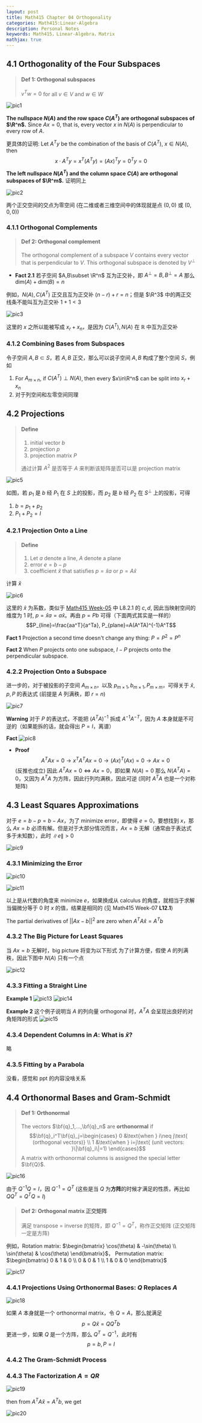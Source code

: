 ```yaml
---
layout: post
title: Math415 Chapter 04 Orthogonality
categories: Math415:Linear-Algebra
description: Personal Notes
keywords: Math415，Linear-Algebra，Matrix
mathjax: true
---
```


## 4.1 Orthogonality of the Four Subspaces

> #### Def 1: Orthogonal subspaces
> $v^T w=0$ for all $v\in V$ and $w\in W$

![pic1](/images/Snipaste_2020-10-29_10-16-01.png)

**The nullspace $N(A)$ and the row space $C(A^T)$ are orthogonal subspaces of $\R^n$.** Since $Ax = 0$, that is, every vector $x$ in $N(A)$ is perpendicular to every row of $A$. 

更具体的证明: Let $A^Ty$ be the combination of the basis of $C(A^T)$, $x\in N(A)$, then
$$x\cdot A^Ty=x^T(A^Ty)=(Ax)^Ty=0^Ty=0$$

**The left nullspace $N(A^T)$ and the column space $C(A)$ are orthogonal subspaces of $\R^m$.** 证明同上

![pic2](/images/Snipaste_2020-10-29_10-27-54.png)

两个正交空间的交点为零空间 (在二维或者三维空间中的体现就是点 $(0,0)$ 或 $(0,0,0)$)

### 4.1.1 Orthogonal Complements
> #### Def 2: Orthogonal complement
> The orthogonal complement of a subspace $V$ contains every vector that is perpendicular to $V$. This orthogonal subspace is denoted by $V^\perp$

- **Fact 2.1**
若子空间 $A,B\subset \R^n$ 互为正交补，即 $A^\perp=B,B^\perp=A$ 那么 $\text{dim}(A)+\text{dim}(B)=n$

例如，$N(A),C(A^T)$ 正交且互为正交补 $(n-r)+r=n$；但是 $\R^3$ 中的两正交线条不能叫互为正交补 $1+1<3$

![pic3](/images/Snipaste_2020-10-29_11-07-20.png)

这里的 $x$ 之所以能被写成 $x_r+x_n$，是因为 $C(A^T),N(A)$ 在 $\mathbb{R}$ 中互为正交补

### 4.1.2 Combining Bases from Subspaces

令子空间 $A,B\subset S$，若 $A,B$ 正交，那么可以说子空间 $A, B$ 构成了整个空间 $S$，例如

1. For $A_{m\times n}$, if $C(A^T)\perp N(A)$, then every $x\in\R^n$ can be split into $x_r+x_n$
2. 对于列空间和左零空间同理

## 4.2 Projections

> #### Define
>1. initial vector $b$
>2. projection $p$
>3. projection matrix $P$
>
> 通过计算 $A^2$ 是否等于 $A$ 来判断该矩阵是否可以是 projection matrix 

![pic5](/images/Snipaste_2020-11-01_14-21-17.jpg)

如图，若 $p_1$ 是 $b$ 经 $P_1$ 在 $S$ 上的投影，而 $p_2$ 是 $b$ 经 $P_2$ 在 $S^\perp$ 上的投影，可得
1. $b=p_1+p_2$
2. $P_1+P_2=I$
### 4.2.1 Projection Onto a Line

>#### Define
>1. Let $a$ denote a line, $A$ denote a plane
>2. error $e=b-p$
>3. coefficient $\hat{x}$ that satisfies $p=\hat{x}a$ or $p=A\hat{x}$

计算 $\hat{x}$

![pic6](/images/Snipaste_2020-11-01_14-34-12.jpg)

这里的 $\hat{x}$ 为系数，类似于 [Math415 Week-05](https://zhekaili.github.io/2020/11/22/Math415-slides-week-05/) 中 L8.2.1 的 $c,d$, 因此当映射空间的维度为 $1$ 时, $p=\hat{x}a=a\hat{x}$。再由 $p=Pb$ 可得（下面两式其实是一样的）
$$P_{line}=\frac{aa^T}{a^Ta}, P_{plane}=A(A^TA)^{-1}A^T$$

**Fact 1**
Projection a second time doesn't change any thing: $P=P^2=P^n$

**Fact 2**
When $P$ projects onto one subspace, $I - P$ projects onto the perpendicular subspace.

### 4.2.2 Projection Onto a Subspace

进一步的，对于被投影的子空间 $A_{m\times n}$，以及 $p_{m\times 1},b_{m\times 1},P_{m\times m}$，可得关于 $\hat{x},p,P$ 的表达式 (前提是 $A$ 列满秩，即 $r=n$)

![pic7](/images/Snipaste_2020-11-01_14-55-01.jpg)

**Warning** 
对于 $P$ 的表达式，不能把 $(A^TA)^{-1}$ 拆成 $A^{-1}A^{-T}$，因为 $A$ 本身就是不可逆的（如果能拆的话，就会得出 $P=I$，离谱）


**Fact**
![pic8](/images/Snipaste_2020-11-01_15-16-56.jpg)

- **Proof** 
$$A^TAx=0\to x^TA^TAx=0\to(Ax)^T(Ax)=0\to Ax=0$$ 
(反推也成立) 因此 $A^TAx=0\iff Ax=0$，即如果 $N(A)=0$ 那么 $N(A^TA)=0$，又因为 $A^TA$ 为方阵，因此行列均满秩，因此可逆 (同时 $A^TA$ 也是一个对称矩阵)

## 4.3 Least Squares Approximations

对于 $e=b-p=b-Ax$，为了 minimize error，即使得 $e=0$，要想找到 $x$，那么 $Ax=b$ 必须有解。但是对于大部分情况而言，$Ax=b$ 无解（通常由于表达式多于未知数），此时 $\|e\|>0$

![pic9](/images/Snipaste_2020-11-01_16-53-10.jpg)

### 4.3.1 Minimizing the Error

![pic10](/images/Snipaste_2020-11-01_19-57-04.jpg)

![pic11](/images/Snipaste_2020-11-01_19-58-29.jpg)

以上是从代数的角度来 minimize $e$，如果换成从 calculus 的角度，就相当于求解当偏微分等于 $0$ 时 $x$ 的值，结果是相同的 (见 Math415 Week-07 **L12.1**)

The partial derivatives of $\vert\vert Ax-b\vert\vert^2$ are zero when $A^TA\hat{x}=A^Tb$

### 4.3.2 The Big Picture for Least Squares

当 $Ax=b$ 无解时，big picture 将变为以下形式
为了计算方便，假使 $A$ 的列满秩，因此下图中 $N(A)$ 只有一个点

![pic12](/images/Snipaste_2020-11-02_10-08-10.jpg)

### 4.3.3 Fitting a Straight Line

**Example 1**
![pic13](/images/Snipaste_2020-11-02_10-16-30.jpg)
![pic14](/images/Snipaste_2020-11-02_10-16-40.jpg)

**Example 2**
这个例子说明当 $A$ 的列向量 orthogonal 时，$A^TA$ 会呈现出良好的对角矩阵的形式
![pic15](/images/Snipaste_2020-11-02_10-29-50.jpg)


### 4.3.4 Dependent Columns in $A$: What is $\hat{x}$?
略

### 4.3.5 Fitting by a Parabola
没看，感觉和 ppt 的内容没啥关系

## 4.4 Orthonormal Bases and Gram-Schmidt

> #### Def 1: Orthonormal
> The vectors $\bf{q}_1,...,\bf{q}_n$ are **orthonormal** if
$$\bf{q}_i^T\bf{q}_j=\begin{cases}
   0 &\text{when } i\neq j\text{ (orthogonal vectors)} \\
   1 &\text{when } i=j\text{ (unit vectors: }\|\bf{q}_i\|=1)
\end{cases}$$
A matrix with orthonormal columns is assigned the special letter $\bf{Q}$.

![pic16](/images/Snipaste_2020-11-02_10-48-39.jpg)

由于 $Q^{-1}Q=I$，因 $Q^{-1}=Q^T$ (这些是当 $Q$ 为**方阵**的时候才满足的性质，再比如 $QQ^T=Q^TQ=I$)

> #### Def 2: Orthogonal matrix 正交矩阵
> 满足 transpose = inverse 的矩阵，即 $Q^{-1}=Q^T$，称作正交矩阵 (正交矩阵一定是方阵)

例如，Rotation matrix: $\begin{bmatrix}
   \cos(\theta) & -\sin(\theta) \\
   \sin(\theta) & \cos(\theta)
\end{bmatrix}$， Permutation matrix: $\begin{bmatrix}
   0 & 1 & 0 \\
   0 & 0 & 1 \\
   1 & 0 & 0
\end{bmatrix}$

![pic17](/images/Snipaste_2020-11-02_11-07-56.jpg)

### 4.4.1 Projections Using Orthonormal Bases: $Q$ Replaces $A$
![pic18](/images/Snipaste_2020-11-02_11-11-08.jpg)

如果 $A$ 本身就是一个 orthonormal matrix，令 $Q=A$，那么就满足
$$p=Q\hat{x}=QQ^Tb$$
更进一步，如果 $Q$ 是一个方阵，那么 $Q^T=Q^{-1}$，此时有
$$p=b,P=I$$

### 4.4.2 The Gram-Schmidt Process

### 4.4.3 The Factorization $A=QR$
![pic19](/images/Snipaste_2020-11-24_20-31-47.jpg)

then from $A^TA\hat{x}=A^Tb$, we get

![pic20](/images/Snipaste_2020-11-24_20-47-13.jpg)